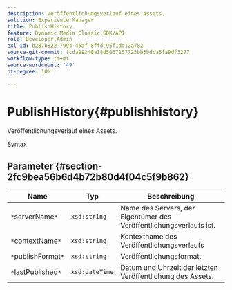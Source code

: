 ```yaml
---
description: Veröffentlichungsverlauf eines Assets.
solution: Experience Manager
title: PublishHistory
feature: Dynamic Media Classic,SDK/API
role: Developer,Admin
exl-id: b287b822-7994-45af-8ffd-95f1dd12a782
source-git-commit: fcda99340a18d5037157723bb3bdca5fa9df3277
workflow-type: tm+mt
source-wordcount: '49'
ht-degree: 10%

---
```


# PublishHistory{#publishhistory}

Veröffentlichungsverlauf eines Assets.

Syntax

## Parameter {#section-2fc9bea56b6d4b72b80d4f04c5f9b862}

| Name | Typ | Beschreibung |
|---|---|---|
| `*`serverName`*` | `xsd:string` | Name des Servers, der Eigentümer des Veröffentlichungsverlaufs ist. |
| `*`contextName`*` | `xsd:string` | Kontextname des Veröffentlichungsverlaufs |
| `*`publishFormat`*` | `xsd:string` | Veröffentlichungsformat. |
| `*`lastPublished`*` | `xsd:dateTime` | Datum und Uhrzeit der letzten Veröffentlichung des Assets. |
